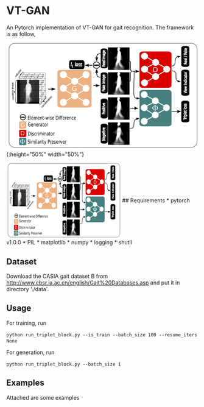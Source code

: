 # VT-GAN
An Pytorch implementation of VT-GAN for gait recognition. The framework is as follow,

![Framework of VT-GAN](./model/framework.png){:height="50%" width="50%"}

<img src="./model/framework.png" width = "300" height = "200" alt="Framework of VT-GAN" align=center />
## Requirements
* pytorch v1.0.0
* PIL
* matplotlib
* numpy
* logging
* shutil

## Dataset

Download the CASIA gait dataset B from http://www.cbsr.ia.ac.cn/english/Gait%20Databases.asp and put it in directory './data'.
## Usage

For training, run

```
python run_triplet_block.py --is_train --batch_size 100 --resume_iters None
```

For generation, run

```
python run_triplet_block.py --batch_size 1
```
## Examples

Attached are some examples
